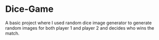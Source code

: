 # Dice-Game
A basic project where I used random dice image generator to generate random images for both player 1 and player 2 and decides who wins the match.
